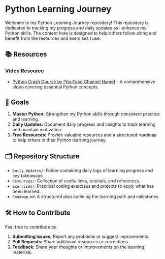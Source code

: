 # Python Learning Journey

Welcome to my Python Learning Journey repository! This repository is dedicated to tracking my progress and daily updates as I enhance my Python skills. The content here is designed to help others follow along and benefit from the resources and exercises I use.

## 📚 Resources

### Video Resource
- [Python Crash Course by [YouTube Channel Name]](https://www.youtube.com/watch?v=On9eSN3F8w0&t=1000s) - A comprehensive video covering essential Python concepts. 

## 🚀 Goals

1. **Master Python:** Strengthen my Python skills through consistent practice and learning.
2. **Daily Updates:** Document daily progress and insights to track learning and maintain motivation.
3. **Free Resources:** Provide valuable resources and a structured roadmap to help others in their Python learning journey.

## 🗂 Repository Structure

- `Daily_Updates/`: Folder containing daily logs of learning progress and key takeaways.
- `Resources/`: Collection of useful links, tutorials, and references.
- `Exercises/`: Practical coding exercises and projects to apply what has been learned.
- `Roadmap.md`: A structured plan outlining the learning path and milestones.

## 🛠 How to Contribute

Feel free to contribute by:
1. **Submitting Issues:** Report any problems or suggest improvements.
2. **Pull Requests:** Share additional resources or corrections.
3. **Feedback:** Share your thoughts or improvements on the learning materials.
